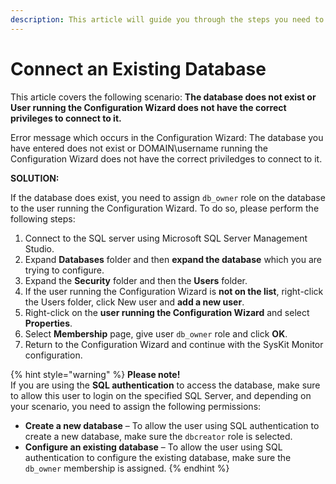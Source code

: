 ```yaml
---
description: This article will guide you through the steps you need to perform to allow the user running the Configuration Wizard to configure the existing database and the service account.
---
```


# Connect an Existing Database

This article covers the following scenario: **The database does not exist or User running the Configuration Wizard does not have the correct privileges to connect to it.**

Error message which occurs in the Configuration Wizard: The database you have entered does not exist or DOMAIN\username running the Configuration Wizard does not have the correct priviledges to connect to it.

**SOLUTION:**

If the database does exist, you need to assign `db_owner` role on the database to the user running the Configuration Wizard. To do so, please perform the following steps:

1. Connect to the SQL server using Microsoft SQL Server Management Studio.
2. Expand **Databases** folder and then **expand the database** which you are trying to configure.
3. Expand the **Security** folder and then the **Users** folder.
4. If the user running the Configuration Wizard is **not on the list**, right-click the Users folder, click New user and **add a new user**.
5. Right-click on the **user running the Configuration Wizard** and select **Properties**.
6. Select **Membership** page, give user `db_owner` role and click **OK**.
7. Return to the Configuration Wizard and continue with the SysKit Monitor configuration.

{% hint style="warning" %}
**Please note!**  
If you are using the **SQL authentication** to access the database, make sure to allow this user to login on the specified SQL Server, and depending on your scenario, you need to assign the following permissions:

* **Create a new database** – To allow the user using SQL authentication to create a new database, make sure the `dbcreator` role is selected.
* **Configure an existing database** – To allow the user using SQL authentication to configure the existing database, make sure the `db_owner` membership is assigned.
{% endhint %}

